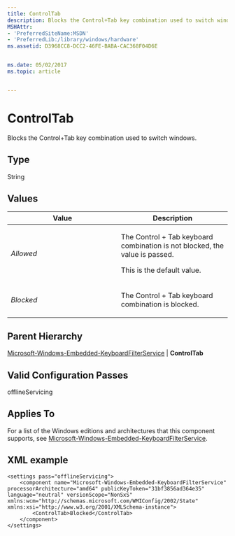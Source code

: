 ```yaml
---
title: ControlTab
description: Blocks the Control+Tab key combination used to switch windows.
MSHAttr:
- 'PreferredSiteName:MSDN'
- 'PreferredLib:/library/windows/hardware'
ms.assetid: D3968CC8-DCC2-46FE-BABA-CAC368F04D6E


ms.date: 05/02/2017
ms.topic: article


---
```


# ControlTab


Blocks the Control+Tab key combination used to switch windows.

## Type


String

## Values


<table>
<colgroup>
<col width="50%" />
<col width="50%" />
</colgroup>
<thead>
<tr class="header">
<th>Value</th>
<th>Description</th>
</tr>
</thead>
<tbody>
<tr class="odd">
<td><p><em>Allowed</em></p></td>
<td><p>The Control + Tab keyboard combination is not blocked, the value is passed.</p>
<p>This is the default value.</p></td>
</tr>
<tr class="even">
<td><p><em>Blocked</em></p></td>
<td><p>The Control + Tab keyboard combination is blocked.</p></td>
</tr>
</tbody>
</table>

 

## Parent Hierarchy


[Microsoft-Windows-Embedded-KeyboardFilterService](microsoft-windows-embedded-keyboardfilterservice.md) | **ControlTab**

## Valid Configuration Passes


offlineServicing

## Applies To


For a list of the Windows editions and architectures that this component supports, see [Microsoft-Windows-Embedded-KeyboardFilterService](microsoft-windows-embedded-keyboardfilterservice.md).

## XML example


```
<settings pass="offlineServicing">
    <component name="Microsoft-Windows-Embedded-KeyboardFilterService" processorArchitecture="amd64" publicKeyToken="31bf3856ad364e35" language="neutral" versionScope="NonSxS" xmlns:wcm="http://schemas.microsoft.com/WMIConfig/2002/State" xmlns:xsi="http://www.w3.org/2001/XMLSchema-instance">
        <ControlTab>Blocked</ControlTab>
    </component>
</settings>
```

 

 






